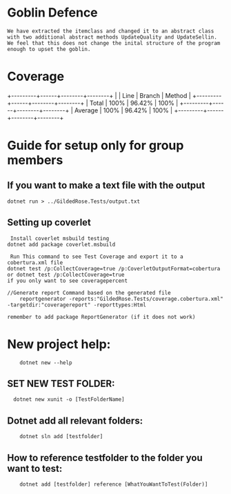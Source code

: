 # Goblin Defence
    We have extracted the itemclass and changed it to an abstract class with two additional abstract methods UpdateQuality and UpdateSellin. We feel that this does not change the inital structure of the program enough to upset the goblin. 

# Coverage 
+---------+------+--------+--------+
|         | Line | Branch | Method |
+---------+------+--------+--------+
| Total   | 100% | 96.42% | 100%   |
+---------+------+--------+--------+
| Average | 100% | 96.42% | 100%   |
+---------+------+--------+--------+

# Guide for setup only for group members
## If you want to make a text file with the output
    dotnet run > ../GildedRose.Tests/output.txt

## Setting up coverlet
     Install coverlet msbuild testing
    dotnet add package coverlet.msbuild

     Run This command to see Test Coverage and export it to a cobertura.xml file
    dotnet test /p:CollectCoverage=true /p:CoverletOutputFormat=cobertura
    or dotnet test /p:CollectCoverage=true 
    if you only want to see coveragepercent

    //Generate report Command based on the generated file
        reportgenerator -reports:"GildedRose.Tests/coverage.cobertura.xml" -targetdir:"coveragereport" -reporttypes:Html

    remember to add package ReportGenerator (if it does not work)

# New project help:
        dotnet new --help

## SET NEW TEST FOLDER: 

      dotnet new xunit -o [TestFolderName]

## Dotnet add all relevant folders:

        dotnet sln add [testfolder]

## How to reference testfolder to the folder you want to test:

        dotnet add [testfolder] reference [WhatYouWantToTest(Folder)]